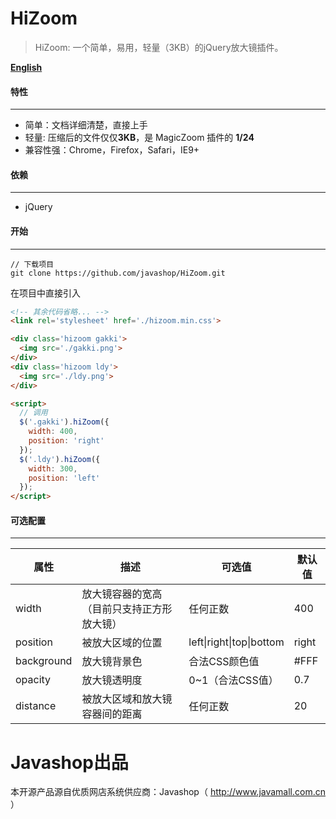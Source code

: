 # HiZoom

> HiZoom: 一个简单，易用，轻量（3KB）的jQuery放大镜插件。



**[English](./README.md)**

#### 特性

------

- 简单：文档详细清楚，直接上手
- 轻量: 压缩后的文件仅仅**3KB**，是 MagicZoom 插件的 **1/24**
- 兼容性强：Chrome，Firefox，Safari，IE9+



#### 依赖

------

- jQuery



#### 开始

------

```shell
// 下载项目
git clone https://github.com/javashop/HiZoom.git
```

在项目中直接引入

```Html
<!-- 其余代码省略... -->
<link rel='stylesheet' href='./hizoom.min.css'>

<div class='hizoom gakki'>
  <img src='./gakki.png'>
</div>
<div class='hizoom ldy'>
  <img src='./ldy.png'>
</div>

<script>
  // 调用
  $('.gakki').hiZoom({
    width: 400,
    position: 'right'
  });
  $('.ldy').hiZoom({
    width: 300,
    position: 'left'
  });
</script>
```



#### 可选配置

------

| 属性         | 描述                    | 可选值                      | 默认值   |
| ---------- | --------------------- | ------------------------ | ----- |
| width      | 放大镜容器的宽高（目前只支持正方形放大镜） | 任何正数                     | 400   |
| position   | 被放大区域的位置              | left\|right\|top\|bottom | right |
| background | 放大镜背景色                | 合法CSS颜色值                 | #FFF  |
| opacity    | 放大镜透明度                | 0~1（合法CSS值）              | 0.7   |
| distance   | 被放大区域和放大镜容器间的距离       | 任何正数                     | 20    |

# Javashop出品

本开源产品源自优质网店系统供应商：Javashop（ http://www.javamall.com.cn ）
